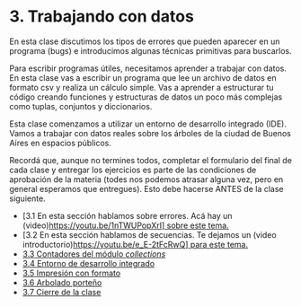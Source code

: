 # 3. Trabajando con datos
En esta clase discutimos los tipos de errores que pueden aparecer en un programa (bugs) e introducimos algunas técnicas primitivas para buscarlos.

Para escribir programas útiles, necesitamos aprender a trabajar con datos. En esta clase vas a escribir un programa que lee un archivo de datos en formato csv y realiza un cálculo simple. Vas a aprender a estructurar tu código creando funciones y estructuras de datos un poco más complejas como tuplas, conjuntos y diccionarios.

Esta clase comenzamos a utilizar un entorno de desarrollo integrado (IDE). Vamos a trabajar con datos reales sobre los árboles de la ciudad de Buenos Aires en espacios públicos.

Recordá que, aunque no termines todos, completar el formulario del final de cada clase y entregar los ejercicios es parte de las condiciones de aprobación de la materia (todes nos podemos atrasar alguna vez, pero en general esperamos que entregues). Esto debe hacerse ANTES de la clase siguiente. 

* [3.1 En esta sección hablamos sobre errores. Acá hay un (video)[https://youtu.be/1nTWUPopXrI] sobre este tema.](01_Bugs.md)
* [3.2 En esta sección hablamos de secuencias. Te dejamos un (video introductorio)[https://youtu.be/e_E-2tFcRwQ] para este tema.](02_Secuencias.md)
* [3.3 Contadores del módulo _collections_](03_Contadores.md)
* [3.4 Entorno de desarrollo integrado](04_IDE.md)
* [3.5 Impresión con formato](05_Formato.md)
* [3.6 Arbolado porteño](06_Arboles1.md)
* [3.7 Cierre de la clase](07_CierreClase.md)
